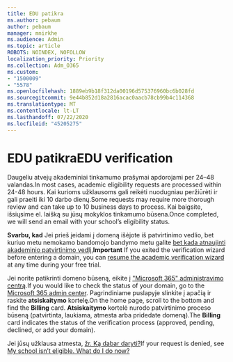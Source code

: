 ```yaml
---
title: EDU patikra
ms.author: pebaum
author: pebaum
manager: mnirkhe
ms.audience: Admin
ms.topic: article
ROBOTS: NOINDEX, NOFOLLOW
localization_priority: Priority
ms.collection: Adm_O365
ms.custom:
- "1500009"
- "5578"
ms.openlocfilehash: 1889eb9b18f312da00196d575376960bc6b028fd
ms.sourcegitcommit: 9e44b852d18a2816acac0aacb78cb99b4c114368
ms.translationtype: MT
ms.contentlocale: lt-LT
ms.lasthandoff: 07/22/2020
ms.locfileid: "45205275"
---
```

# <a name="edu-verification"></a><span data-ttu-id="5a93d-102">EDU patikra</span><span class="sxs-lookup"><span data-stu-id="5a93d-102">EDU verification</span></span>

<span data-ttu-id="5a93d-103">Daugeliu atvejų akademiniai tinkamumo prašymai apdorojami per 24–48 valandas.</span><span class="sxs-lookup"><span data-stu-id="5a93d-103">In most cases, academic eligibility requests are processed within 24-48 hours.</span></span> <span data-ttu-id="5a93d-104">Kai kurioms užklausoms gali reikėti nuodugniau peržiūrėti ir gali praeiti iki 10 darbo dienų.</span><span class="sxs-lookup"><span data-stu-id="5a93d-104">Some requests may require more thorough review and can take up to 10 business days to process.</span></span> <span data-ttu-id="5a93d-105">Kai baigsite, išsiųsime el. laišką su jūsų mokyklos tinkamumo būsena.</span><span class="sxs-lookup"><span data-stu-id="5a93d-105">Once completed, we will send an email with your school’s eligibility status.</span></span>

<span data-ttu-id="5a93d-106">**Svarbu, kad** Jei prieš įeidami į domeną išėjote iš patvirtinimo vedlio, bet kuriuo metu nemokamo bandomojo bandymo metu galite [bet kada atnaujinti akademinio patvirtinimo vedlį.](https://go.microsoft.com/fwlink/p/?linkid=2135255)</span><span class="sxs-lookup"><span data-stu-id="5a93d-106">**Important** If you exited the verification wizard before entering a domain, you can [resume the academic verification wizard](https://go.microsoft.com/fwlink/p/?linkid=2135255) at any time during your free trial.</span></span>

<span data-ttu-id="5a93d-107">Jei norite patikrinti domeno būseną, eikite į ["Microsoft 365" administravimo centrą](https://go.microsoft.com/fwlink/p/?linkid=2024339).</span><span class="sxs-lookup"><span data-stu-id="5a93d-107">If you would like to check the status of your domain, go to the [Microsoft 365 admin center](https://go.microsoft.com/fwlink/p/?linkid=2024339).</span></span> <span data-ttu-id="5a93d-108">Pagrindiniame puslapyje slinkite į apačią ir raskite **atsiskaitymo** kortelę.</span><span class="sxs-lookup"><span data-stu-id="5a93d-108">On the home page, scroll to the bottom and find the **Billing** card.</span></span> <span data-ttu-id="5a93d-109">**Atsiskaitymo** kortelė nurodo patvirtinimo proceso būseną (patvirtinta, laukiama, atmesta arba pridedate domeną).</span><span class="sxs-lookup"><span data-stu-id="5a93d-109">The **Billing** card indicates the status of the verification process (approved, pending, declined, or add your domain).</span></span>

<span data-ttu-id="5a93d-110">Jei jūsų užklausa atmesta, [žr. Ką dabar daryti?](https://docs.microsoft.com/microsoft-365/commerce/subscriptions/verify-academic-eligibility#my-school-isnt-eligible-what-do-i-do-now)</span><span class="sxs-lookup"><span data-stu-id="5a93d-110">If your request is denied, see [My school isn’t eligible. What do I do now?](https://docs.microsoft.com/microsoft-365/commerce/subscriptions/verify-academic-eligibility#my-school-isnt-eligible-what-do-i-do-now)</span></span>